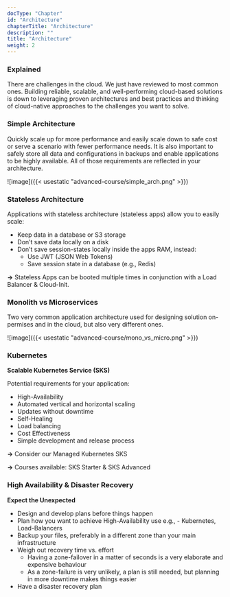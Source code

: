 ```yaml
---
docType: "Chapter"
id: "Architecture"
chapterTitle: "Architecture"
description: ""
title: "Architecture"
weight: 2
---
```


### **Explained**

There are challenges in the cloud. We just have reviewed to most common ones. Building reliable, scalable, and well-performing cloud-based solutions is down to leveraging proven architectures and best practices and thinking of cloud-native approaches to the challenges you want to solve.

### **Simple Architecture**

Quickly scale up for more performance and easily scale down to safe cost or serve a scenario with fewer performance needs. It is also important to safely store all data and configurations in backups and enable applications to be highly available. All of those requirements are reflected in your architecture.

![image]({{< usestatic "advanced-course/simple_arch.png" >}})

### **Stateless Architecture**

Applications with stateless architecture (stateless apps) allow you to easily scale:

- Keep data in a database or S3 storage
- Don’t save data locally on a disk
- Don’t save session-states locally inside the apps RAM, instead:
    - Use JWT (JSON Web Tokens)
    - Save session state in a database (e.g., Redis)

**->** Stateless Apps can be booted multiple times in conjunction with a Load Balancer & Cloud-Init.

### **Monolith vs Microservices**

Two very common application architecture used for designing solution on-permises and in the cloud, but also very different ones.

![image]({{< usestatic "advanced-course/mono_vs_micro.png" >}})

### **Kubernetes**
**Scalable Kubernetes Service (SKS)**

Potential requirements for your application:

- High-Availability
- Automated vertical and horizontal scaling
- Updates without downtime
- Self-Healing
- Load balancing
- Cost Effectiveness
- Simple development and release process

**->** Consider our Managed Kubernetes SKS

**->** Courses available: SKS Starter & SKS Advanced

### **High Availability & Disaster Recovery**
**Expect the Unexpected**

- Design and develop plans before things happen
- Plan how you want to achieve High-Availability use e.g., - Kubernetes, Load-Balancers
- Backup your files, preferably in a different zone than your main infrastructure
- Weigh out recovery time vs. effort
    - Having a zone-failover in a matter of seconds is a very elaborate and expensive behaviour
    - As a zone-failure is very unlikely, a plan is still needed, but planning in more downtime makes things easier
- Have a disaster recovery plan
